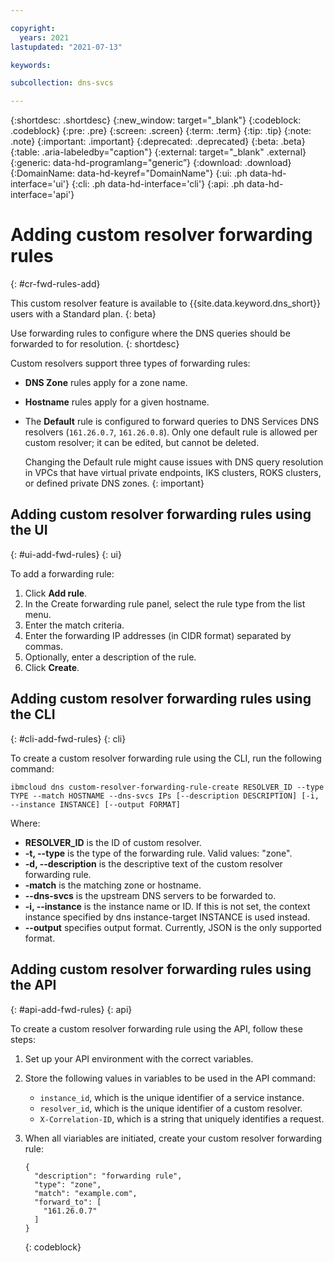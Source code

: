 ```yaml
---

copyright:
  years: 2021
lastupdated: "2021-07-13"

keywords:

subcollection: dns-svcs

---
```


{:shortdesc: .shortdesc}
{:new_window: target="_blank"}
{:codeblock: .codeblock}
{:pre: .pre}
{:screen: .screen}
{:term: .term}
{:tip: .tip}
{:note: .note}
{:important: .important}
{:deprecated: .deprecated}
{:beta: .beta}
{:table: .aria-labeledby="caption"}
{:external: target="_blank" .external}
{:generic: data-hd-programlang="generic”}
{:download: .download}
{:DomainName: data-hd-keyref="DomainName"}
{:ui: .ph data-hd-interface='ui'}
{:cli: .ph data-hd-interface='cli'}
{:api: .ph data-hd-interface='api'}

# Adding custom resolver forwarding rules
{: #cr-fwd-rules-add}

This custom resolver feature is available to {{site.data.keyword.dns_short}} users with a Standard plan. 
{: beta}

Use forwarding rules to configure where the DNS queries should be forwarded to for resolution. 
{: shortdesc}

Custom resolvers support three types of forwarding rules: 

* **DNS Zone** rules apply for a zone name.
* **Hostname** rules apply for a given hostname.
* The **Default** rule is configured to forward queries to DNS Services DNS resolvers (`161.26.0.7`, `161.26.0.8`). Only one default rule is allowed per custom resolver; it can be edited, but cannot be deleted.

    Changing the Default rule might cause issues with DNS query resolution in VPCs that have virtual private endpoints, IKS clusters, ROKS clusters, or defined private DNS zones.
    {: important}

## Adding custom resolver forwarding rules using the UI
{: #ui-add-fwd-rules}
{: ui}

To add a forwarding rule:
1. Click **Add rule**.
1. In the Create forwarding rule panel, select the rule type from the list menu.
1. Enter the match criteria.
1. Enter the forwarding IP addresses (in CIDR format) separated by commas.
1. Optionally, enter a description of the rule.
1. Click **Create**.

## Adding custom resolver forwarding rules using the CLI
{: #cli-add-fwd-rules}
{: cli}

To create a custom resolver forwarding rule using the CLI, run the following command:

`ibmcloud dns custom-resolver-forwarding-rule-create RESOLVER_ID --type TYPE --match HOSTNAME --dns-svcs IPs [--description DESCRIPTION] [-i, --instance INSTANCE] [--output FORMAT]`

Where:

- **RESOLVER_ID** is the ID of custom resolver.
- **-t, --type** is the type of the forwarding rule. Valid values: "zone".
- **-d, --description** is the descriptive text of the custom resolver forwarding rule.
- **-match** is the matching zone or hostname.
- **--dns-svcs** is the upstream DNS servers to be forwarded to.
- **-i, --instance** is the instance name or ID. If this is not set, the context instance specified by dns instance-target INSTANCE is used instead.
- **--output** specifies output format. Currently, JSON is the only supported format.

## Adding custom resolver forwarding rules using the API
{: #api-add-fwd-rules}
{: api}

To create a custom resolver forwarding rule using the API, follow these steps:

1. Set up your API environment with the correct variables.
1. Store the following values in variables to be used in the API command:
    * `instance_id`, which is the unique identifier of a service instance.
    * `resolver_id`, which is the unique identifier of a custom resolver.
    * `X-Correlation-ID`, which is a string that uniquely identifies a request.
1. When all viariables are initiated, create your custom resolver forwarding rule:

    ```
    {
      "description": "forwarding rule",
      "type": "zone",
      "match": "example.com",
      "forward_to": [
        "161.26.0.7"
      ]
    }
    ```
    {: codeblock}
